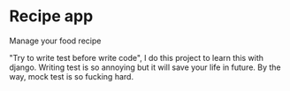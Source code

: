 # Recipe app
Manage your food recipe

"Try to write test before write code",
I do this project to learn this with django.
Writing test is so annoying but it will save your life in future. 
By the way, mock test is so fucking hard.